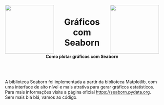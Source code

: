 <img align="left" src="https://seaborn.pydata.org/_static/logo-wide-lightbg.svg" width="160">
<img align="right" src="https://www.python.org/static/img/psf-logo.png" width="160">
<h1 align="center">Gráficos com Seaborn</h1>
<h4 align="center">Como plotar gráficos com Seaborn</h4>

<br>
<br>
<p>
  A biblioteca Seaborn foi inplementada a partir da biblioteca Matplotlib, com uma interface de alto nível e mais atrativa para gerar gráficos estatísticos.
  Para mais informações visite a página oficial <a href="https://seaborn.pydata.org/">https://seaborn.pydata.org</a>. Sem mais blá blá, vamos ao código.
</p>

